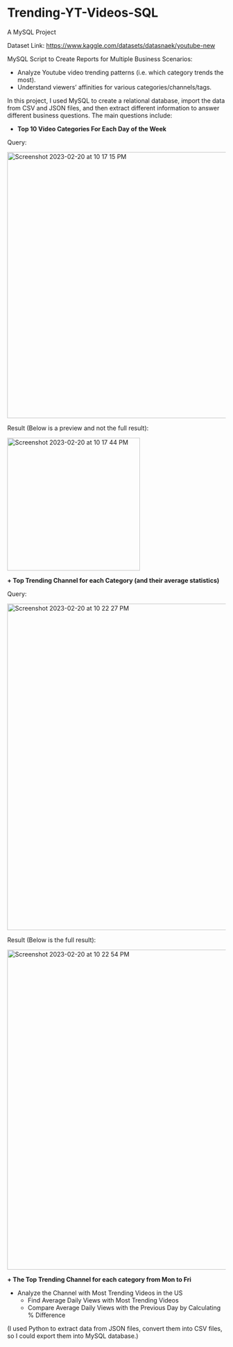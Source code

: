 # Trending-YT-Videos-SQL
A MySQL Project

Dataset Link: https://www.kaggle.com/datasets/datasnaek/youtube-new

MySQL Script to Create Reports for Multiple Business Scenarios:
+ Analyze Youtube video trending patterns (i.e. which category trends the most).
+ Understand viewers’ affinities for various categories/channels/tags.

In this project, I used MySQL to create a relational database, import the data from CSV and JSON files, and then extract different information to answer different business questions. The main questions include: 
+ **Top 10 Video Categories For Each Day of the Week**

Query:

<img width="613" alt="Screenshot 2023-02-20 at 10 17 15 PM" src="https://user-images.githubusercontent.com/47541514/220262913-8b5783ca-adae-414e-b636-ca841e4f3721.png">

Result (Below is a preview and not the full result):

<img width="306" alt="Screenshot 2023-02-20 at 10 17 44 PM" src="https://user-images.githubusercontent.com/47541514/220262995-8d8b52b7-e8d5-447e-bea1-c5a51a376770.png">

**+ Top Trending Channel for each Category (and their average statistics)**

Query:

<img width="752" alt="Screenshot 2023-02-20 at 10 22 27 PM" src="https://user-images.githubusercontent.com/47541514/220263795-726125be-c46f-42db-b62d-a5c3755d2832.png">

Result (Below is the full result):

<img width="737" alt="Screenshot 2023-02-20 at 10 22 54 PM" src="https://user-images.githubusercontent.com/47541514/220263886-a8872992-1db1-446c-b36f-0773b964ee4f.png">

**+ The Top Trending Channel for each category from Mon to Fri**
+ Analyze the Channel with Most Trending Videos in the US
  + Find Average Daily Views with Most Trending Videos
  + Compare Average Daily Views with the Previous Day by Calculating % Difference

(I used Python to extract data from JSON files, convert them into CSV files, so I could export them into MySQL database.)
